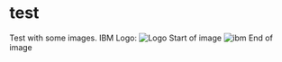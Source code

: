 # test
Test with some images.
IBM Logo:
![Logo](http://www-03.ibm.com/ibm/history/ibm100/images/icp/G495166Y85489U99/us__en_us__ibm100__good_design__continuity_logo__620x350.jpg)
Start of image
![ibm](https://www.ibm.com/i/d/va924g7)
End of image
